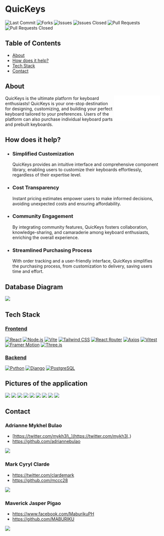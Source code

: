 # QuicKeys

![Last Commit](https://img.shields.io/github/last-commit/QuicKeys/quickeys?style=plastic&logo=github)
![Forks](https://img.shields.io/github/forks/QuicKeys/quickeys?style=plastic&logo=github)
![Issues](https://img.shields.io/github/issues/QuicKeys/quickeys?style=plastic&logo=github)
![Issues Closed](https://img.shields.io/github/issues-closed/QuicKeys/quickeys?style=plastic&logo=github)
![Pull Requests](https://img.shields.io/github/issues-pr/QuicKeys/quickeys?style=plastic&logo=github)
![Pull Requests Closed](https://img.shields.io/github/issues-pr-closed/QuicKeys/quickeys?style=plastic&logo=github)

## Table of Contents

- [About](#about)
- [How does it help?](#how-does-it-help)
- [Tech Stack](#tech-stack)
- [Contact](#contact)

## About

<img src='./frontend/client/src/assets/QuicKeys LOGOMARK [Trademark].svg' width='150' align='right'></img>

QuicKeys is the ultimate platform for keyboard enthusiasts! QuicKeys is your one-stop destination for designing, customizing, and building your perfect keyboard tailored to your preferences. Users of the platform can also purchase individual keyboard parts and prebuilt keyboards.

## How does it help?

- ### Simplified Customization
  QuicKeys provides an intuitive interface and comprehensive component library, enabling users to customize their keyboards effortlessly, regardless of their expertise level.
- ### Cost Transparency
  Instant pricing estimates empower users to make informed decisions, avoiding unexpected costs and ensuring affordability.
- ### Community Engagement
  By integrating community features, QuicKeys fosters collaboration, knowledge-sharing, and camaraderie among keyboard enthusiasts, enriching the overall experience.
- ### Streamlined Purchasing Process
  With order tracking and a user-friendly interface, QuicKeys simplifies the purchasing process, from customization to delivery, saving users time and effort.

## Database Diagram

<img src="https://i.postimg.cc/s2BNMVCq/441275610-954161973075718-2179090809214109059-n.png">

## Tech Stack

### [Frontend](/frontend/)

[![React](https://img.shields.io/badge/React-61DAFB?style=for-the-badge&logo=react&logoColor=white)](https://react.dev/)
[![Node.js](https://img.shields.io/badge/Node.js-339933?style=for-the-badge&logo=nodedotjs&logoColor=white)](https://nodejs.org/en)
[![Vite](https://img.shields.io/badge/Vite-646CFF?style=for-the-badge&logo=vite&logoColor=white)](https://vitejs.dev/)
[![Tailwind CSS](https://img.shields.io/badge/Tailwind_CSS-06B6D4?style=for-the-badge&logo=tailwindcss&logoColor=white)](https://tailwindcss.com/)
[![React Router](https://img.shields.io/badge/React_Router-CA4245?style=for-the-badge&logo=reactrouter&logoColor=white)](https://reactrouter.com/en/main)
[![Axios](https://img.shields.io/badge/axios-5A29E4?style=for-the-badge&logo=axios&logoColor=white)](https://axios-http.com/docs/intro)
[![Vitest](https://img.shields.io/badge/vitest-6E9F18?style=for-the-badge&logo=vitest&logoColor=white)](https://vitest.dev/)
[![Framer Motion](https://img.shields.io/badge/framer_motion-0055FF?style=for-the-badge&logo=framer&logoColor=white)](https://www.framer.com/motion/)
[![Three.js](https://img.shields.io/badge/three.js-000000?style=for-the-badge&logo=threedotjs&logoColor=white)](https://threejs.org/)

### [Backend](/backend/)

[![Python](https://img.shields.io/badge/python-3776AB?style=for-the-badge&logo=python&logoColor=white)](https://www.python.org/)
[![Django](https://img.shields.io/badge/Django-092E20?style=for-the-badge&logo=django&logoColor=white)](https://www.djangoproject.com/)
[![PostgreSQL](https://img.shields.io/badge/PostgreSQL-4169E1?style=for-the-badge&logo=postgresql&logoColor=white)](https://www.postgresql.org/)

## Pictures of the application

<img src="https://i.postimg.cc/gjGsHp1Y/Web-capture-15-5-2024-22614-localhost.jpg">
<img src="https://i.postimg.cc/1tGMFXCC/Web-capture-15-5-2024-22641-localhost.jpg">
<img src="https://i.postimg.cc/v8v3H16D/Web-capture-15-5-2024-22450-localhost.jpg">
<img src="https://i.postimg.cc/qqQLmYd2/Web-capture-15-5-2024-22543-localhost.jpg">
<img src="https://i.postimg.cc/g27MFfLD/Web-capture-15-5-2024-22719-localhost.jpg">
<img src="https://i.postimg.cc/bN3CLGz4/Web-capture-15-5-2024-2334-localhost.jpg">
<img src="https://i.postimg.cc/wjzNtF8p/Web-capture-16-5-2024-232638-localhost.jpg">
<img src="https://i.postimg.cc/0NJV8cpq/441973623-411390121807842-2513979167248863950-n.png">
<img src="https://i.postimg.cc/8P1XhdVh/Web-capture-15-5-2024-23171-localhost.jpg">

## Contact

### Adrianne Mykhel Bulao

- [https://twitter.com/mykh3l\_](https://twitter.com/mykh3l_)
- https://github.com/adriannebulao

<img src="https://i.postimg.cc/xd7B5XP9/441291952-2404591603065702-3726035547447434635-n.png">

### Mark Cyryl Clarde

- https://twitter.com/clardemark
- https://github.com/mccc28

<img src="https://i.postimg.cc/QMVRcQ16/MG-0372.jpg">

### Maverick Jasper Pigao

- https://www.facebook.com/MaburikuPH
- https://github.com/MABURIKU

<img src="https://i.postimg.cc/zGDmGZBY/441946236-429030939876028-8329989775234925179-n.jpg">
